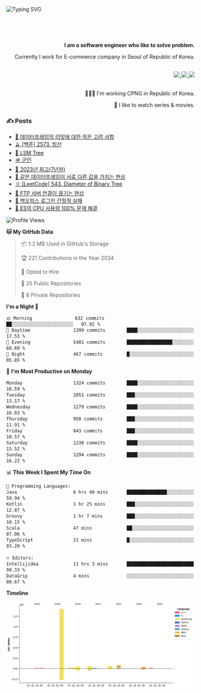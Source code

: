 ![Typing SVG](https://readme-typing-svg.herokuapp.com/?lines=Hello,+I'm+Changkwon+😎&height=150&width=1024&size=40&color=458588&background=282828&center=true&vCenter=true&multiline=false&duration=2000&pause=0)

<div align=right>
  <br/>
  <br/>  
  <br/>
  
  **I am a software engineer who like to solve problem.**<br/>
  
  Currently I work for E-commerce company in Seoul of Republic of Korea.<br/>
  <br/>

  <a href="https://www.linkedin.com/in/spearkkk/" target="_blank">
    <img src="https://img.shields.io/badge/LinkedIn-305D61.svg?&style=for-the-badge&logo=linkedin&logoColor=ffffff&labelColor=305D61&logoWidth=20"/>
  </a>
  <a href="http://spearkkk.dev/en/resume/" target="_blank">
    <img src="https://img.shields.io/badge/resume-305D61.svg?&style=for-the-badge&logo=ReadtheDocs&logoColor=ffffff&labelColor=305D61&logoWidth=20"/>
  </a>
  <a href="https://spearkkk.dev/" target="_blank">
    <img src="https://img.shields.io/badge/blog-305D61.svg?&style=for-the-badge&logo=ReadtheDocs&logoColor=ffffff&labelColor=305D61&logoWidth=20"/>
  </a>
  
  <br/>
  <br/>
  
  👨🏼‍💻 I'm working CPNG in Republic of Korea.
  <br/>
  
  🍿 I like to watch series & movies.
  <br/>

</div>
  
<div align=left>
  
  <div>
    
  ### ✍️ Posts
    
  </div>
  
  <!-- BLOGPOSTS:START -->
- [🍄 데이터프레임의 리밋에 대한 작은 고려 사항](https://spearkkk.dev/dataframe-limit)
- [🫒 [백준] 2573. 빙산](https://spearkkk.dev/%EB%B0%B1%EC%A4%80-2573-%EB%B9%99%EC%82%B0)
- [🌽 LSM Tree](https://spearkkk.dev/lsm-tree)
- [🪖 군인](https://spearkkk.dev/soldier)
- [📝 2023년 회고(7년차)](https://spearkkk.dev/7%EB%85%84%EC%B0%A8-%ED%9A%8C%EA%B3%A0)
- [🍞 같은 데이터프레임이 서로 다른 값을 가지는 현상](https://spearkkk.dev/two-dataframe-have-another-value)
- [🫑 [LeetCode] 543. Diameter of Binary Tree](https://spearkkk.dev/leetcode-543-diameter-of-binary-tree)
- [🍂 FTP 서버 연결이 끊기는 현상](https://spearkkk.dev/ftp-server-connection-failure)
- [🍆 백오피스 로그인 간헐적 실패](https://spearkkk.dev/back-office-login-failure)
- [🧄 ES의 CPU 사용량 100% 문제 해결](https://spearkkk.dev/es-cpu-100-trouble-shooting)
<!-- BLOGPOSTS:END -->

  
<!--START_SECTION:waka-->
![Profile Views](http://img.shields.io/badge/Profile%20Views-0-blue)

**🐱 My GitHub Data** 

> 📦 1.2 MB Used in GitHub's Storage 
 > 
> 🏆 221 Contributions in the Year 2024
 > 
> 💼 Opted to Hire
 > 
> 📜 25 Public Repositories 
 > 
> 🔑 8 Private Repositories 
 > 
**I'm a Night 🦉** 

```text
🌞 Morning                632 commits         ██░░░░░░░░░░░░░░░░░░░░░░░   07.92 % 
🌆 Daytime                1399 commits        ████░░░░░░░░░░░░░░░░░░░░░   17.53 % 
🌃 Evening                5481 commits        █████████████████░░░░░░░░   68.69 % 
🌙 Night                  467 commits         █░░░░░░░░░░░░░░░░░░░░░░░░   05.85 % 
```
📅 **I'm Most Productive on Monday** 

```text
Monday                   1324 commits        ████░░░░░░░░░░░░░░░░░░░░░   16.59 % 
Tuesday                  1051 commits        ███░░░░░░░░░░░░░░░░░░░░░░   13.17 % 
Wednesday                1279 commits        ████░░░░░░░░░░░░░░░░░░░░░   16.03 % 
Thursday                 950 commits         ███░░░░░░░░░░░░░░░░░░░░░░   11.91 % 
Friday                   843 commits         ███░░░░░░░░░░░░░░░░░░░░░░   10.57 % 
Saturday                 1238 commits        ████░░░░░░░░░░░░░░░░░░░░░   15.52 % 
Sunday                   1294 commits        ████░░░░░░░░░░░░░░░░░░░░░   16.22 % 
```


📊 **This Week I Spent My Time On** 

```text
💬 Programming Languages: 
Java                     6 hrs 40 mins       ███████████████░░░░░░░░░░   59.94 % 
Kotlin                   1 hr 25 mins        ███░░░░░░░░░░░░░░░░░░░░░░   12.87 % 
Groovy                   1 hr 7 mins         ███░░░░░░░░░░░░░░░░░░░░░░   10.15 % 
Scala                    47 mins             ██░░░░░░░░░░░░░░░░░░░░░░░   07.06 % 
TypeScript               21 mins             █░░░░░░░░░░░░░░░░░░░░░░░░   03.20 % 

🔥 Editors: 
Intellijidea             11 hrs 3 mins       █████████████████████████   99.33 % 
DataGrip                 4 mins              ░░░░░░░░░░░░░░░░░░░░░░░░░   00.67 % 
```

**Timeline**

![Lines of Code chart](https://raw.githubusercontent.com/spearkkk/spearkkk/main/assets/bar_graph.png)


<!--END_SECTION:waka-->
</div>

